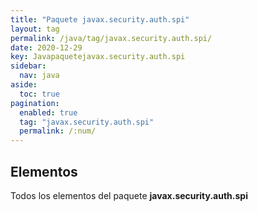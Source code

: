 ```yaml
---
title: "Paquete javax.security.auth.spi"
layout: tag
permalink: /java/tag/javax.security.auth.spi/
date: 2020-12-29
key: Javapaquetejavax.security.auth.spi
sidebar: 
  nav: java
aside: 
  toc: true
pagination: 
  enabled: true
  tag: "javax.security.auth.spi"
  permalink: /:num/
---
```


<h2>Elementos</h2>
Todos los elementos del paquete <strong>javax.security.auth.spi</strong>
